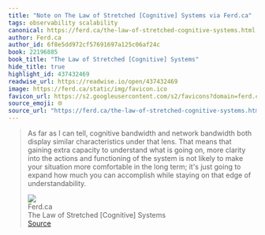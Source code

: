 ```yaml
---
title: "Note on The Law of Stretched [Cognitive] Systems via Ferd.ca"
tags: observability scalability
canonical: https://ferd.ca/the-law-of-stretched-cognitive-systems.html
author: Ferd.ca
author_id: 6f8e5dd972cf57691697a125c06af24c
book: 22196885
book_title: "The Law of Stretched [Cognitive] Systems"
hide_title: true
highlight_id: 437432469
readwise_url: https://readwise.io/open/437432469
image: https://ferd.ca/static/img/favicon.ico
favicon_url: https://s2.googleusercontent.com/s2/favicons?domain=ferd.ca
source_emoji: 🌐
source_url: "https://ferd.ca/the-law-of-stretched-cognitive-systems.html#:~:text=As%20far%20as,edge%20of%20understandability."
---
```


> As far as I can tell, cognitive bandwidth and network bandwidth both display similar characteristics under that lens. That means that gaining extra capacity to understand what is going on, more clarity into the actions and functioning of the system is not likely to make your situation more comfortable in the long term; it's just going to expand how much you can accomplish while staying on that edge of understandability.
> <div class="quoteback-footer"><div class="quoteback-avatar"><img class="mini-favicon" src="https://s2.googleusercontent.com/s2/favicons?domain=ferd.ca"></div><div class="quoteback-metadata"><div class="metadata-inner"><span style="display:none">FROM:</span><div aria-label="Ferd.ca" class="quoteback-author"> Ferd.ca</div><div aria-label="The Law of Stretched [Cognitive] Systems" class="quoteback-title"> The Law of Stretched [Cognitive] Systems</div></div></div><div class="quoteback-backlink"><a target="_blank" aria-label="go to the full text of this quotation" rel="noopener" href="https://ferd.ca/the-law-of-stretched-cognitive-systems.html#:~:text=As%20far%20as,edge%20of%20understandability." class="quoteback-arrow"> Source</a></div></div>